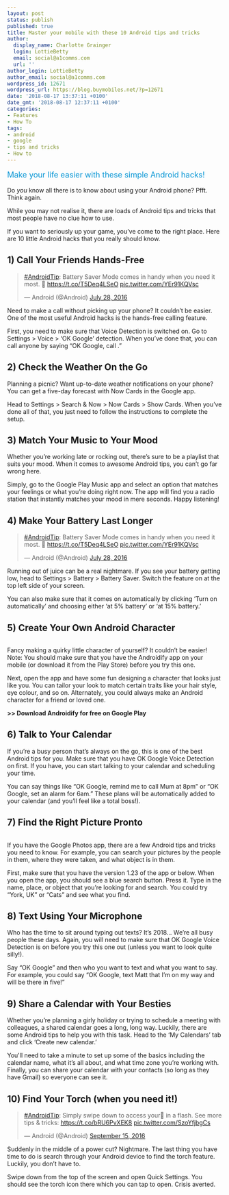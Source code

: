 ```yaml
---
layout: post
status: publish
published: true
title: Master your mobile with these 10 Android tips and tricks
author:
  display_name: Charlotte Grainger
  login: LottieBetty
  email: social@a1comms.com
  url: ''
author_login: LottieBetty
author_email: social@a1comms.com
wordpress_id: 12671
wordpress_url: https://blog.buymobiles.net/?p=12671
date: '2018-08-17 13:37:11 +0100'
date_gmt: '2018-08-17 12:37:11 +0100'
categories:
- Features
- How To
tags:
- android
- google
- tips and tricks
- How to
---
```

<p><span class="postStandFirst" style="color: #0896d5; line-height: 26px; font-size: 18px;">Make your life easier with these simple Android hacks!</span></p>
<p>Do <em>you </em>know all there is to know about using your Android phone? Pfft. Think again.</p>
<p>While you may not realise it, there are loads of Android tips and tricks that most people have no clue how to use.</p>
<p>If you want to seriously up your game, you&rsquo;ve come to the right place. Here are 10 little Android hacks that you really should know.</p>
<h2>1) Call Your Friends Hands-Free</h2>
<blockquote class="twitter-tweet" data-lang="en">
<p dir="ltr" lang="en"><a href="https://twitter.com/hashtag/AndroidTip?src=hash&amp;ref_src=twsrc%5Etfw">#AndroidTip</a>: Battery Saver Mode comes in handy when you need it most. &#x1f50b; <a href="https://t.co/T5Deq4LSeO">https://t.co/T5Deq4LSeO</a> <a href="https://t.co/YEr91KQVsc">pic.twitter.com/YEr91KQVsc</a></p>
<p>&mdash; Android (@Android) <a href="https://twitter.com/Android/status/758686012705038337?ref_src=twsrc%5Etfw">July 28, 2016</a></p></blockquote>
<p><script async src="https://platform.twitter.com/widgets.js" charset="utf-8"></script></p>
<p>Need to make a call without picking up your phone? It couldn&rsquo;t be easier. One of the most useful Android hacks is the hands-free calling feature.</p>
<p>First, you need to make sure that Voice Detection is switched on. Go to Settings > Voice > &lsquo;OK Google&rsquo; detection. When you&rsquo;ve done that, you can call anyone by saying &ldquo;OK Google, call <insert name>.&rdquo;</p>
<h2>2) Check the Weather On the Go</h2>
<p>Planning a picnic? Want up-to-date weather notifications on your phone? You can get a five-day forecast with Now Cards in the Google app.</p>
<p>Head to Settings > Search &amp; Now > Now Cards > Show Cards. When you&rsquo;ve done all of that, you just need to follow the instructions to complete the setup.</p>
<h2>3) Match Your Music to Your Mood</h2>
<p>Whether you&rsquo;re working late or rocking out, there&rsquo;s sure to be a playlist that suits your mood. When it comes to awesome Android tips, you can&rsquo;t go far wrong here.</p>
<p>Simply, go to the Google Play Music app and select an option that matches your feelings or what you&rsquo;re doing right now. The app will find you a radio station that instantly matches your mood in mere seconds. Happy listening!</p>
<h2>4) Make Your Battery Last Longer</h2>
<blockquote class="twitter-tweet" data-lang="en">
<p dir="ltr" lang="en"><a href="https://twitter.com/hashtag/AndroidTip?src=hash&amp;ref_src=twsrc%5Etfw">#AndroidTip</a>: Battery Saver Mode comes in handy when you need it most. &#x1f50b; <a href="https://t.co/T5Deq4LSeO">https://t.co/T5Deq4LSeO</a> <a href="https://t.co/YEr91KQVsc">pic.twitter.com/YEr91KQVsc</a></p>
<p>&mdash; Android (@Android) <a href="https://twitter.com/Android/status/758686012705038337?ref_src=twsrc%5Etfw">July 28, 2016</a></p></blockquote>
<p><script async src="https://platform.twitter.com/widgets.js" charset="utf-8"></script></p>
<p>Running out of juice can be a real nightmare. If you see your battery getting low, head to Settings > Battery > Battery Saver. Switch the feature on at the top left side of your screen.</p>
<p>You can also make sure that it comes on automatically by clicking &lsquo;Turn on automatically&rsquo; and choosing either &lsquo;at 5% battery&rsquo; or &lsquo;at 15% battery.&rsquo;</p>
<h2>5) Create Your Own Android Character</h2>
<p><img class="aligncenter size-full wp-image-18295" src="https://lh3.googleusercontent.com/TIGTSYGa_Lppqxf6Aq2JGIDfEIrz-A9yut65jB7b_dAQTqU5d6puAVDssQ8cL4rImSAIA-a3pBp1K9O-d469hvI=s0" alt="" /></p>
<p>Fancy making a quirky little character of yourself? It couldn&rsquo;t be easier! Note: You should make sure that you have the Androidify app on your mobile (or download it from the Play Store) before you try this one.</p>
<p>Next, open the app and have some fun designing a character that looks just like you. You can tailor your look to match certain traits like your hair style, eye colour, and so on. Alternately, you could always make an Android character for a friend or loved one.</p>
<p><strong>>> Download Androidify for free on Google Play</strong></p>
<h2>6) Talk to Your Calendar</h2>
<p>If you&rsquo;re a busy person that&rsquo;s always on the go, this is one of the best Android tips for you. Make sure that you have OK Google Voice Detection on first. If you have, you can start talking to your calendar and scheduling your time.</p>
<p>You can say things like &ldquo;OK Google, remind me to call Mum at 8pm&rdquo; or &ldquo;OK Google, set an alarm for 6am.&rdquo; These plans will be automatically added to your calendar (and you&rsquo;ll feel like a total boss!).</p>
<h2>7) Find the Right Picture Pronto</h2>
<p><img class="aligncenter size-full wp-image-18293" src="https://lh3.googleusercontent.com/tfTvVRacPKHC9blYlmJ-gr2jZmFW1M-XGRLL7dcz5jF5IurVyGCBPjJuZW3eRlX5t87WVVHHG8t2SUBNTAHhFSOA=s0" alt="" /></p>
<p>If you have the Google Photos app, there are a few Android tips and tricks you need to know. For example, you can search your pictures by the people in them, where they were taken, and what object is in them.</p>
<p>First, make sure that you have the version 1.23 of the app or below. When you open the app, you should see a blue search button. Press it. Type in the name, place, or object that you&rsquo;re looking for and search. You could try &ldquo;York, UK&rdquo; or &ldquo;Cats&rdquo; and see what you find.</p>
<h2>8) Text Using Your Microphone</h2>
<p>Who has the time to sit around typing out texts? It&rsquo;s 2018&hellip; We&rsquo;re all busy people these days. Again, you will need to make sure that OK Google Voice Detection is on before you try this one out (unless you want to look quite silly!).</p>
<p>Say &ldquo;OK Google&rdquo; and then who you want to text and what you want to say. For example, you could say &ldquo;OK Google, text Matt that I&rsquo;m on my way and will be there in five!&rdquo;</p>
<h2>9) Share a Calendar with Your Besties</h2>
<p>Whether you&rsquo;re planning a girly holiday or trying to schedule a meeting with colleagues, a shared calendar goes a long, long way. Luckily, there are some Android tips to help you with this task. Head to the &lsquo;My Calendars&rsquo; tab and click &lsquo;Create new calendar.&rsquo;</p>
<p>You'll need to take a minute to set up some of the basics including the calendar name, what it&rsquo;s all about, and what time zone you&rsquo;re working with. Finally, you can share your calendar with your contacts (so long as they have Gmail) so everyone can see it.</p>
<h2>10) Find Your Torch (when you need it!)</h2>
<blockquote class="twitter-tweet" data-lang="en">
<p dir="ltr" lang="en"><a href="https://twitter.com/hashtag/AndroidTip?src=hash&amp;ref_src=twsrc%5Etfw">#AndroidTip</a>: Simply swipe down to access your&#x1f526; in a flash. See more tips &amp; tricks: <a href="https://t.co/bRU6PvXEK8">https://t.co/bRU6PvXEK8</a> <a href="https://t.co/SzoYfjbgCs">pic.twitter.com/SzoYfjbgCs</a></p>
<p>&mdash; Android (@Android) <a href="https://twitter.com/Android/status/776462341315633152?ref_src=twsrc%5Etfw">September 15, 2016</a></p></blockquote>
<p><script async src="https://platform.twitter.com/widgets.js" charset="utf-8"></script></p>
<p>Suddenly in the middle of a power cut? Nightmare. The last thing you have time to do is search through your Android device to find the torch feature. Luckily, you don&rsquo;t have to.</p>
<p>Swipe down from the top of the screen and open Quick Settings. You should see the torch icon there which you can tap to open. Crisis averted.</p>
